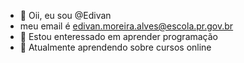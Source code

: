 - 👋 Oii, eu sou @Edivan
- meu email é edivan.moreira.alves@escola.pr.gov.br
-  👀 Estou enteressado em aprender programação
- 🌱 Atualmente aprendendo sobre cursos online

